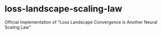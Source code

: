 # loss-landscape-scaling-law
Official implementation of "Loss Landscape Convergence is Another Neural Scaling Law"
